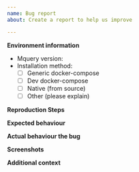 ```yaml
---
name: Bug report
about: Create a report to help us improve

---
```


**Environment information**
* Mquery version:
* Installation method:
  - [ ] Generic docker-compose
  - [ ] Dev docker-compose
  - [ ] Native (from source)
  - [ ] Other (please explain)

**Reproduction Steps**

<!-- Please explain how can we reproduce your problem. -->


**Expected behaviour**

<!-- What did you expect to happen? -->


**Actual behaviour the bug**

<!-- What actually happened? -->


**Screenshots**

<!-- If applicable, add screenshots to help explain your problem. -->


**Additional context**

<!-- Add any other context about the problem here. -->
